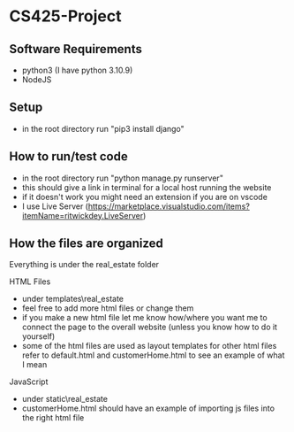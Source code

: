 # CS425-Project

## Software Requirements
- python3 (I have python 3.10.9)
- NodeJS

## Setup
- in the root directory run "pip3 install django"

## How to run/test code
- in the root directory run "python manage.py runserver"
- this should give a link in terminal for a local host running the website
- if it doesn't work you might need an extension if you are on vscode
- I use Live Server (https://marketplace.visualstudio.com/items?itemName=ritwickdey.LiveServer)

## How the files are organized
Everything is under the real_estate folder

HTML Files
- under templates\real_estate
- feel free to add more html files or change them
- if you make a new html file let me know how/where you want me to connect the page to the overall website (unless you know how to do it yourself)
- some of the html files are used as layout templates for other html files refer to default.html and customerHome.html to see an example of what I mean

JavaScript
- under static\real_estate
- customerHome.html should have an example of importing js files into the right html file

